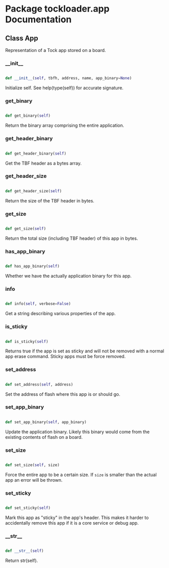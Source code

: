 # Package tockloader.app Documentation

## Class App
Representation of a Tock app stored on a board.
### \_\_init\_\_
```py

def __init__(self, tbfh, address, name, app_binary=None)

```



Initialize self.  See help(type(self)) for accurate signature.


### get\_binary
```py

def get_binary(self)

```



Return the binary array comprising the entire application.


### get\_header\_binary
```py

def get_header_binary(self)

```



Get the TBF header as a bytes array.


### get\_header\_size
```py

def get_header_size(self)

```



Return the size of the TBF header in bytes.


### get\_size
```py

def get_size(self)

```



Return the total size (including TBF header) of this app in bytes.


### has\_app\_binary
```py

def has_app_binary(self)

```



Whether we have the actually application binary for this app.


### info
```py

def info(self, verbose=False)

```



Get a string describing various properties of the app.


### is\_sticky
```py

def is_sticky(self)

```



Returns true if the app is set as sticky and will not be removed with
a normal app erase command. Sticky apps must be force removed.


### set\_address
```py

def set_address(self, address)

```



Set the address of flash where this app is or should go.


### set\_app\_binary
```py

def set_app_binary(self, app_binary)

```



Update the application binary. Likely this binary would come from the
existing contents of flash on a board.


### set\_size
```py

def set_size(self, size)

```



Force the entire app to be a certain size. If `size` is smaller than the
actual app an error will be thrown.


### set\_sticky
```py

def set_sticky(self)

```



Mark this app as "sticky" in the app's header. This makes it harder to
accidentally remove this app if it is a core service or debug app.


### \_\_str\_\_
```py

def __str__(self)

```



Return str(self).



